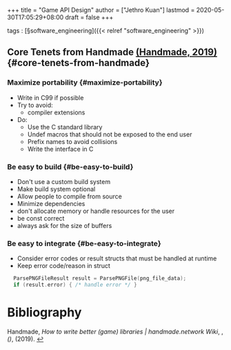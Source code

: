 +++
title = "Game API Design"
author = ["Jethro Kuan"]
lastmod = 2020-05-30T17:05:29+08:00
draft = false
+++

tags
: [§software\_engineering]({{< relref "software_engineering" >}})

## Core Tenets from Handmade <a id="9eba6e4f7d26bb0e67deeb10da2c68db" href="#handmade_how_to_write_better">(Handmade, 2019)</a> {#core-tenets-from-handmade}

### Maximize portability {#maximize-portability}

- Write in C99 if possible
- Try to avoid:
  - compiler extensions
- Do:
  - Use the C standard library
  - Undef macros that should not be exposed to the end user
  - Prefix names to avoid collisions
  - Write the interface in C

### Be easy to build {#be-easy-to-build}

- Don't use a custom build system
- Make build system optional
- Allow people to compile from source
- Minimize dependencies
- don't allocate memory or handle resources for the user
- be const correct
- always ask for the size of buffers

### Be easy to integrate {#be-easy-to-integrate}

- Consider error codes or result structs that must be handled at
  runtime
- Keep error code/reason in struct

<!--listend-->

```C
  ParsePNGFileResult result = ParsePNGFile(png_file_data);
  if (result.error) { /* handle error */ }
```

# Bibliography

<a id="handmade_how_to_write_better" target="_blank">Handmade, _How to write better (game) libraries | handmade.network Wiki_, , _()_, (2019). </a> [↩](#9eba6e4f7d26bb0e67deeb10da2c68db)
